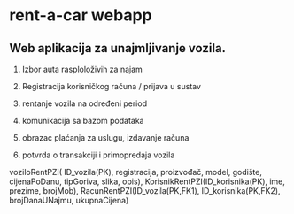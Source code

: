 # rent-a-car webapp

## Web aplikacija za unajmljivanje vozila.

1. Izbor auta rasploloživih za najam

2. Registracija korisničkog računa / prijava u sustav

3. rentanje vozila na određeni period

4. komunikacija sa bazom podataka 

5. obrazac plaćanja za uslugu, izdavanje računa

6. potvrda o transakciji i primopredaja vozila

voziloRentPZI( ID_vozila(PK), registracija, proizvođač, model, godište, cijenaPoDanu, tipGoriva, slika, opis), 
KorisnikRentPZI(ID_korisnika(PK), ime, prezime, brojMob),
RacunRentPZI(ID_vozila(PK,FK1), ID_korisnika(PK,FK2), brojDanaUNajmu, ukupnaCijena)
